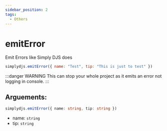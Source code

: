 ```yaml
---
sidebar_position: 2
tags:
  - Others
---
```


# emitError

Emit Errors like Simply DJS does

```js
simplydjs.emitError({ name: "Test", tip: "This is just to test" })
```


:::danger WARNING
This can stop your whole project as it emits an error not logging in console.
:::

## Arguements:
```ts
simplydjs.emitError({ name: string, tip: string })
```

- name: `string`
- tip: `string`
